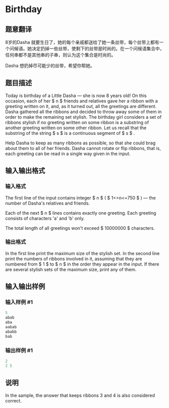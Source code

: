 # Birthday

## 题意翻译

8岁的Dasha 就要生日了，她的每个亲戚都送给了她一条丝带，每个丝带上都有一个问候语。她决定扔掉一些丝带，使剩下的丝带是时尚的。在一个问候语集合中，任何串都不是其他串的子串，则认为这个集合是时尚的。

Dasha 想扔掉尽可能少的丝带，希望你帮她。

## 题目描述

Today is birthday of a Little Dasha — she is now 8 years old! On this occasion, each of her $ n $ friends and relatives gave her a ribbon with a greeting written on it, and, as it turned out, all the greetings are different. Dasha gathered all the ribbons and decided to throw away some of them in order to make the remaining set stylish. The birthday girl considers a set of ribbons stylish if no greeting written on some ribbon is a substring of another greeting written on some other ribbon. Let us recall that the substring of the string $ s $ is a continuous segment of $ s $ .

Help Dasha to keep as many ribbons as possible, so that she could brag about them to all of her friends. Dasha cannot rotate or flip ribbons, that is, each greeting can be read in a single way given in the input.

## 输入输出格式

### 输入格式

The first line of the input contains integer $ n $ ( $ 1<=n<=750 $ ) — the number of Dasha's relatives and friends.

Each of the next $ n $ lines contains exactly one greeting. Each greeting consists of characters 'a' and 'b' only.

The total length of all greetings won't exceed $ 10000000 $ characters.

### 输出格式

In the first line print the maximum size of the stylish set. In the second line print the numbers of ribbons involved in it, assuming that they are numbered from $ 1 $ to $ n $ in the order they appear in the input. If there are several stylish sets of the maximum size, print any of them.

## 输入输出样例

### 输入样例 #1

```cpp
5
abab
aba
aabab
ababb
bab

```
### 输出样例 #1

```cpp
2
2 5

```
## 说明

In the sample, the answer that keeps ribbons 3 and 4 is also considered correct.

